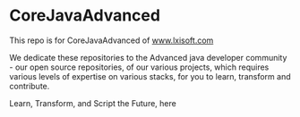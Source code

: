 # CoreJavaAdvanced

This repo is for CoreJavaAdvanced of www.lxisoft.com

We dedicate these repositories to the Advanced java developer community - our open source repositories, of our various projects, which requires various levels of expertise on various stacks, for you to learn, transform and contribute.

Learn, Transform, and Script the Future, here
